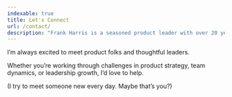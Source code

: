 ```yaml
---
indexable: true
title: Let's Connect
url: /contact/
description: "Frank Harris is a seasoned product leader with over 20 years of experience leading teams and building products across companies like Slack, Etsy, and Google."
---
```


I’m always excited to meet product folks and thoughtful leaders.

Whether you’re working through challenges in product strategy, team dynamics, or leadership growth, I’d love to help.

(I try to meet someone new every day. Maybe that’s you?)

